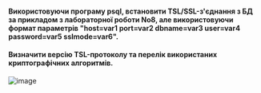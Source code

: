#### Використовуючи програму psql, встановити TSL/SSL-з'єднання з БД за прикладом з лабораторної роботи No8, але використовуючи формат параметрів "host=var1 port=var2 dbname=var3 user=var4 password=var5 sslmode=var6".
#### Визначити версію TSL-протоколу та перелік використаних криптографічних алгоритмів.

![image](https://user-images.githubusercontent.com/58373600/208634138-6a500a25-7ea0-4e2a-a736-1b732096056d.png)

